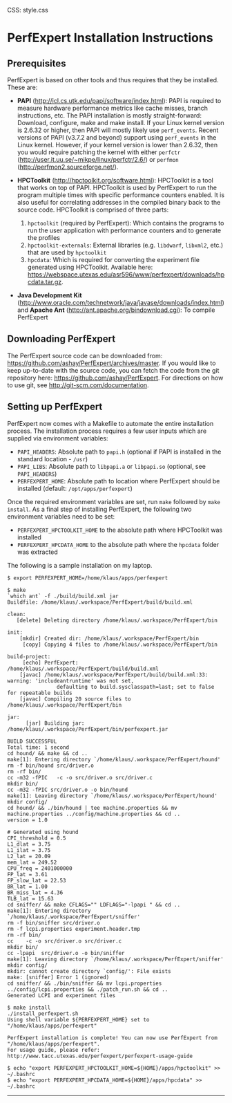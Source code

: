 CSS: style.css

PerfExpert Installation Instructions
====================================

Prerequisites
-------------

PerfExpert is based on other tools and thus requires that they be installed. These are:

* **PAPI** (<http://icl.cs.utk.edu/papi/software/index.html>): PAPI is required to measure hardware performance metrics like cache misses, branch instructions, etc. The PAPI installation is mostly straight-forward: Download, configure, make and make install. If your Linux kernel version is 2.6.32 or higher, then PAPI will mostly likely use `perf_events`. Recent versions of PAPI (v3.7.2 and beyond) support using `perf_events` in the Linux kernel. However, if your kernel version is lower than 2.6.32, then you would require patching the kernel with either `perfctr` (<http://user.it.uu.se/~mikpe/linux/perfctr/2.6/>) or `perfmon` (<http://perfmon2.sourceforge.net/>).

* **HPCToolkit** (<http://hpctoolkit.org/software.html>): HPCToolkit is a tool that works on top of PAPI. HPCToolkit is used by PerfExpert to run the program multiple times with specific performance counters enabled. It is also useful for correlating addresses in the compiled binary back to the source code. HPCToolkit is comprised of three parts:

  1.  `hpctoolkit` (required by PerfExpert): Which contains the programs to run the user application with performance counters and to generate the profiles
  2.  `hpctoolkit-externals`: External libraries (e.g. `libdwarf`, `libxml2`, etc.) that are used by `hpctoolkit`
  3.  `hpcdata`: Which is required for converting the experiment file generated using HPCToolkit. Available here: <https://webspace.utexas.edu/asr596/www/perfexpert/downloads/hpcdata.tar.gz>.

* **Java Development Kit** (<http://www.oracle.com/technetwork/java/javase/downloads/index.html>) and **Apache Ant** (<http://ant.apache.org/bindownload.cgi>): To compile PerfExpert


Downloading PerfExpert
----------------------

The PerfExpert source code can be downloaded from: <https://github.com/ashay/PerfExpert/archives/master>. If you would like to keep up-to-date with the source code, you can fetch the code from the git repository here: <https://github.com/ashay/PerfExpert>. For directions on how to use git, see <http://git-scm.com/documentation>.


Setting up PerfExpert
---------------------

PerfExpert now comes with a Makefile to automate the entire installation process. The installation process requires a few user inputs which are supplied via environment variables:

* `PAPI_HEADERS`: Absolute path to `papi.h` (optional if PAPI is installed in the standard location - `/usr`)
* `PAPI_LIBS`: Absolute path to `libpapi.a` or `libpapi.so` (optional, see `PAPI_HEADERS`)
* `PERFEXPERT_HOME`: Absolute path to location where PerfExpert should be installed (default: `/opt/apps/perfexpert`)

Once the required environment variables are set, run `make` followed by `make install`. As a final step of installing PerfExpert, the following two environment variables need to be set:
* `PERFEXPERT_HPCTOOLKIT_HOME` to the absolute path where HPCToolkit was installed
* `PERFEXPERT_HPCDATA_HOME` to the absolute path where the `hpcdata` folder was extracted

The following is a sample installation on my laptop.

    $ export PERFEXPERT_HOME=/home/klaus/apps/perfexpert
     
    $ make
    `which ant` -f ./build/build.xml jar
    Buildfile: /home/klaus/.workspace/PerfExpert/build/build.xml
     
    clean:
       [delete] Deleting directory /home/klaus/.workspace/PerfExpert/bin
     
    init:
        [mkdir] Created dir: /home/klaus/.workspace/PerfExpert/bin
         [copy] Copying 4 files to /home/klaus/.workspace/PerfExpert/bin
     
    build-project:
         [echo] PerfExpert: /home/klaus/.workspace/PerfExpert/build/build.xml
        [javac] /home/klaus/.workspace/PerfExpert/build/build.xml:33: warning: 'includeantruntime' was not set,
                    defaulting to build.sysclasspath=last; set to false for repeatable builds
        [javac] Compiling 20 source files to /home/klaus/.workspace/PerfExpert/bin
     
    jar:
          [jar] Building jar: /home/klaus/.workspace/PerfExpert/bin/perfexpert.jar
     
    BUILD SUCCESSFUL
    Total time: 1 second
    cd hound/ && make && cd ..
    make[1]: Entering directory `/home/klaus/.workspace/PerfExpert/hound'
    rm -f bin/hound src/driver.o
    rm -rf bin/
    cc -m32 -fPIC   -c -o src/driver.o src/driver.c
    mkdir bin/
    cc -m32 -fPIC src/driver.o -o bin/hound
    make[1]: Leaving directory `/home/klaus/.workspace/PerfExpert/hound'
    mkdir config/
    cd hound/ && ./bin/hound | tee machine.properties && mv machine.properties ../config/machine.properties && cd ..
    version = 1.0
     
    # Generated using hound
    CPI_threshold = 0.5
    L1_dlat = 3.75
    L1_ilat = 3.75
    L2_lat = 20.09
    mem_lat = 249.52
    CPU_freq = 2401000000
    FP_lat = 3.61
    FP_slow_lat = 22.53
    BR_lat = 1.00
    BR_miss_lat = 4.36
    TLB_lat = 15.63
    cd sniffer/ && make CFLAGS="" LDFLAGS="-lpapi " && cd ..
    make[1]: Entering directory `/home/klaus/.workspace/PerfExpert/sniffer'
    rm -f bin/sniffer src/driver.o
    rm -f lcpi.properties experiment.header.tmp
    rm -rf bin/
    cc    -c -o src/driver.o src/driver.c
    mkdir bin/
    cc -lpapi  src/driver.o -o bin/sniffer
    make[1]: Leaving directory `/home/klaus/.workspace/PerfExpert/sniffer'
    mkdir config/
    mkdir: cannot create directory `config/': File exists
    make: [sniffer] Error 1 (ignored)
    cd sniffer/ && ./bin/sniffer && mv lcpi.properties ../config/lcpi.properties && ./patch_run.sh && cd ..
    Generated LCPI and experiment files
     
    $ make install
    ./install_perfexpert.sh
    Using shell variable ${PERFEXPERT_HOME} set to "/home/klaus/apps/perfexpert"
     
    PerfExpert installation is complete! You can now use PerfExpert from "/home/klaus/apps/perfexpert".
    For usage guide, please refer: http://www.tacc.utexas.edu/perfexpert/perfexpert-usage-guide
    
    $ echo "export PERFEXPERT_HPCTOOLKIT_HOME=${HOME}/apps/hpctoolkit" >> ~/.bashrc
    $ echo "export PERFEXPERT_HPCDATA_HOME=${HOME}/apps/hpcdata" >> ~/.bashrc

* * *
